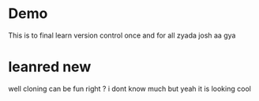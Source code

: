 # Demo
This is to final learn version control once and for all 
zyada josh aa gya 

# leanred new 
well cloning can be fun right ? 
i dont know much but yeah it is looking cool 